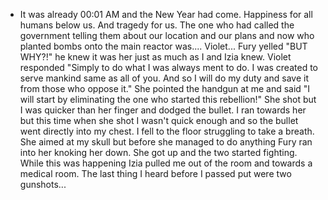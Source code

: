 - It was already 00:01 AM and the New Year had come. Happiness for all humans below us. And tragedy for us. The one who had called the government telling them about our location and our plans and now who planted bombs onto the main reactor was.... Violet... Fury yelled "BUT WHY?!" he knew it was her just as much as I and Izia knew. Violet responded "Simply to do what I was always ment to do. I was created to serve mankind same as all of you. And so I will do my duty and save it from those who oppose it." She pointed the handgun at me and said "I will start by eliminating the one who started this rebellion!" She shot but I was quicker than her finger and dodged the bullet. I ran towards her but this time when she shot I wasn't quick enough and so the bullet went directly into my chest. I fell to the floor struggling to take a breath. She aimed at my skull but before she managed to do anything Fury ran into her knoking her down. She got up and the two started fighting. While this was happening Izia pulled me out of the room and towards a medical room. The last thing I heard before I passed put were two gunshots...
